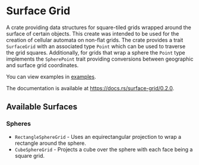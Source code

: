 # Surface Grid
A crate providing data structures for square-tiled grids wrapped around the surface of certain objects.
This create was intended to be used for the creation of cellular automata on non-flat grids.
The crate provides a trait `SurfaceGrid` with an associated type `Point` which can be used to traverse the grid squares.
Additionally, for grids that wrap a sphere the `Point` type implements the `SpherePoint` trait providing conversions
between geographic and surface grid coordinates.

You can view examples in [examples](./examples).

The documentation is available at <https://docs.rs/surface-grid/0.2.0>.

## Available Surfaces
### Spheres
- `RectangleSphereGrid` - Uses an equirectangular projection to wrap a rectangle around the sphere.
- `CubeSphereGrid` - Projects a cube over the sphere with each face being a square grid.
